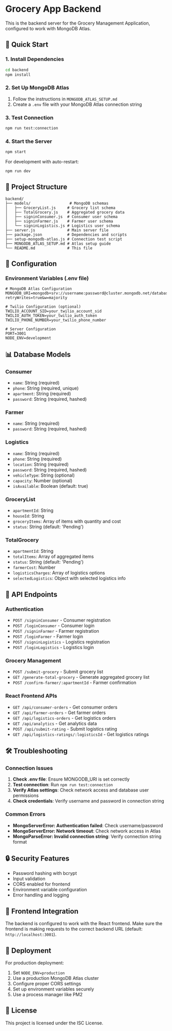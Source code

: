 # Grocery App Backend

This is the backend server for the Grocery Management Application, configured to work with MongoDB Atlas.

## 🚀 Quick Start

### 1. Install Dependencies
```bash
cd backend
npm install
```

### 2. Set Up MongoDB Atlas
1. Follow the instructions in `MONGODB_ATLAS_SETUP.md`
2. Create a `.env` file with your MongoDB Atlas connection string

### 3. Test Connection
```bash
npm run test:connection
```

### 4. Start the Server
```bash
npm start
```

For development with auto-restart:
```bash
npm run dev
```

## 📁 Project Structure

```
backend/
├── models/                 # MongoDB schemas
│   ├── GroceryList.js     # Grocery list schema
│   ├── TotalGrocery.js    # Aggregated grocery data
│   ├── signinConsumer.js  # Consumer user schema
│   ├── signinFarmer.js    # Farmer user schema
│   └── signinLogistics.js # Logistics user schema
├── server.js              # Main server file
├── package.json           # Dependencies and scripts
├── setup-mongodb-atlas.js # Connection test script
├── MONGODB_ATLAS_SETUP.md # Atlas setup guide
└── README.md              # This file
```

## 🔧 Configuration

### Environment Variables (.env file)
```env
# MongoDB Atlas Configuration
MONGODB_URI=mongodb+srv://username:password@cluster.mongodb.net/database?retryWrites=true&w=majority

# Twilio Configuration (optional)
TWILIO_ACCOUNT_SID=your_twilio_account_sid
TWILIO_AUTH_TOKEN=your_twilio_auth_token
TWILIO_PHONE_NUMBER=your_twilio_phone_number

# Server Configuration
PORT=3001
NODE_ENV=development
```

## 📊 Database Models

### Consumer
- `name`: String (required)
- `phone`: String (required, unique)
- `apartment`: String (required)
- `password`: String (required, hashed)

### Farmer
- `name`: String (required)
- `password`: String (required, hashed)

### Logistics
- `name`: String (required)
- `phone`: String (required)
- `location`: String (required)
- `password`: String (required, hashed)
- `vehicleType`: String (optional)
- `capacity`: Number (optional)
- `isAvailable`: Boolean (default: true)

### GroceryList
- `apartmentId`: String
- `houseId`: String
- `groceryItems`: Array of items with quantity and cost
- `status`: String (default: 'Pending')

### TotalGrocery
- `apartmentId`: String
- `totalItems`: Array of aggregated items
- `status`: String (default: 'Pending')
- `farmerCost`: Number
- `logisticsCharges`: Array of logistics options
- `selectedLogistics`: Object with selected logistics info

## 🔌 API Endpoints

### Authentication
- `POST /signinConsumer` - Consumer registration
- `POST /loginConsumer` - Consumer login
- `POST /signinFarmer` - Farmer registration
- `POST /loginFarmer` - Farmer login
- `POST /signinLogistics` - Logistics registration
- `POST /loginLogistics` - Logistics login

### Grocery Management
- `POST /submit-grocery` - Submit grocery list
- `GET /generate-total-grocery` - Generate aggregated grocery list
- `POST /confirm-farmer/:apartmentId` - Farmer confirmation

### React Frontend APIs
- `GET /api/consumer-orders` - Get consumer orders
- `GET /api/farmer-orders` - Get farmer orders
- `GET /api/logistics-orders` - Get logistics orders
- `GET /api/analytics` - Get analytics data
- `POST /api/submit-rating` - Submit logistics rating
- `GET /api/logistics-ratings/:logisticsId` - Get logistics ratings

## 🛠️ Troubleshooting

### Connection Issues
1. **Check .env file**: Ensure MONGODB_URI is set correctly
2. **Test connection**: Run `npm run test:connection`
3. **Verify Atlas settings**: Check network access and database user permissions
4. **Check credentials**: Verify username and password in connection string

### Common Errors
- **MongoServerError: Authentication failed**: Check username/password
- **MongoServerError: Network timeout**: Check network access in Atlas
- **MongoParseError: Invalid connection string**: Verify connection string format

## 🔒 Security Features

- Password hashing with bcrypt
- Input validation
- CORS enabled for frontend
- Environment variable configuration
- Error handling and logging

## 📱 Frontend Integration

The backend is configured to work with the React frontend. Make sure the frontend is making requests to the correct backend URL (default: `http://localhost:3001`).

## 🚀 Deployment

For production deployment:
1. Set `NODE_ENV=production`
2. Use a production MongoDB Atlas cluster
3. Configure proper CORS settings
4. Set up environment variables securely
5. Use a process manager like PM2

## 📝 License

This project is licensed under the ISC License. 